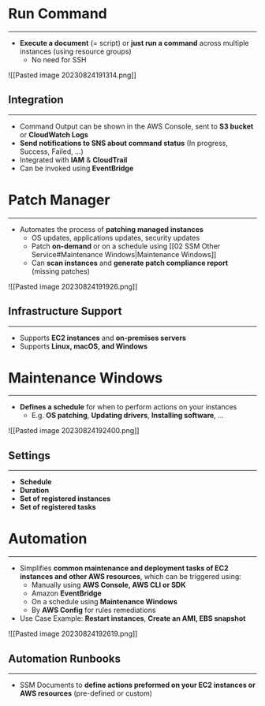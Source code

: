 # Run Command
---

* **Execute a document** (= script) or **just run a command** across multiple instances (using resource groups)
	* No need for SSH

![[Pasted image 20230824191314.png]]

## Integration
---

* Command Output can be shown in the AWS Console, sent to **S3 bucket** or **CloudWatch Logs**
* **Send notifications to SNS about command status** (In progress, Success, Failed, …)
* Integrated with **IAM** & **CloudTrail**
* Can be invoked using **EventBridge**

# Patch Manager
---

* Automates the process of **patching managed instances**
	* OS updates, applications updates, security updates
	* Patch **on-demand** or on a schedule using [[02 SSM Other Service#Maintenance Windows|Maintenance Windows]]
	* Can **scan instances** and **generate patch compliance report** (missing patches)

![[Pasted image 20230824191926.png]]

## Infrastructure Support
---

* Supports **EC2 instances** and **on-premises servers** 
* Supports **Linux, macOS, and Windows**

# Maintenance Windows
---

* **Defines a schedule** for when to perform actions on your instances
	* E.g. **OS patching**, **Updating drivers**, **Installing software**, …

![[Pasted image 20230824192400.png]]

## Settings
---

* **Schedule**
* **Duration** 
* **Set of registered instances** 
* **Set of registered tasks**

# Automation
---

* Simplifies **common maintenance and deployment tasks of EC2 instances and other AWS resources**, which can be triggered using:
	* Manually using **AWS Console, AWS CLI or SDK**
	* Amazon **EventBridge**
	* On a schedule using **Maintenance Windows**
	* By **AWS Config** for rules remediations
* Use Case Example: **Restart instances**, **Create an AMI, EBS snapshot**

![[Pasted image 20230824192619.png]]

## Automation Runbooks
---

* SSM Documents to **define actions preformed on your EC2 instances or AWS resources** (pre-defined or custom)